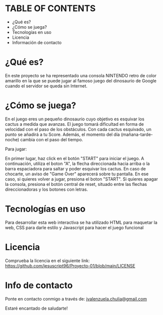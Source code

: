 # TABLE OF CONTENTS
- ¿Qué es?
- ¿Cómo se juega? 
- Tecnologías en uso
- Licencia
- Información de contacto

# ¿Qué es?
En este proyecto se ha representado una consola NINTENDO retro de color amarillo en la que se puede jugar al famoso juego del dinosaurio de Google cuando el servidor se queda sin Internet.

# ¿Cómo se juega?
En el juego eres un pequeño dinosaurio cuyo objetivo es esquivar los cactus a medida que avanzas. El juego tomará dificultad en forma de velocidad con el paso de los obstáculos. Con cada cactus esquivado, un punto se añadirá a tu Score. Además, el momento del día (mañana-tarde-noche) cambia con el paso del tiempo.

Para jugar:

En primer lugar, haz click en el botón "START" para iniciar el juego. 
A continuación, utiliza el boton "A", la flecha direccionada hacia arriba o la barra espaciadora para saltar y poder esquivar los cactus. En caso de chocarte, un aviso de "Game Over" aparecerá sobre tu pantalla. En ese caso, si quieres volver a jugar, presiona el boton "START". Si quieres apagar la consola, presiona el botón central de reset, situado entre las flechas direccionadoras y los botones con letras.

# Tecnologías en uso
Para desarrollar esta web interactiva se ha utilizado HTML para maquetar la web, CSS para darle estilo y Javascript para hacer el juego funcional

# Licencia
Comprueba la licencia en el siguiente link:
https://github.com/jesuscript96/Proyecto-01/blob/main/LICENSE

# Info de contacto
Ponte en contacto conmigo a través de:
jvalenzuela.chulia@gmail.com

Estaré encantado de saludarte!